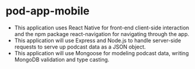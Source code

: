 # pod-app-mobile
- This application uses React Native for front-end client-side interaction and the npm package react-navigation for navigating through the app.
- This application will use Express and Node.js to handle server-side requests to serve up podcast data as a JSON object.
- This application will use Mongoose for modeling podcast data, writing MongoDB validation and type casting.
